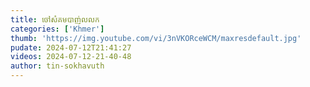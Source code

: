 ```yaml
---
title: ចៅសំគមបាញ់លលក
categories: ['Khmer']
thumb: 'https://img.youtube.com/vi/3nVKORceWCM/maxresdefault.jpg'
pudate: 2024-07-12T21:41:27
videos: 2024-07-12-21-40-48
author: tin-sokhavuth
---
```

